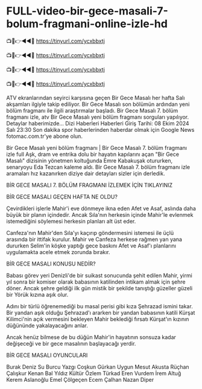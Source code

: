# FULL-video-bir-gece-masali-7-bolum-fragmani-online-izle-hd

📺📱👉◄◄🔴 https://tinyurl.com/ycxbbxtj

📺📱👉◄◄🔴 https://tinyurl.com/ycxbbxtj

📺📱👉◄◄🔴 https://tinyurl.com/ycxbbxtj

📺📱👉◄◄🔴 https://tinyurl.com/ycxbbxtj


ATV ekranlarından seyirci karşısına geçen Bir Gece Masalı her hafta Salı akşamları ilgiyle takip ediliyor. Bir Gece Masalı son bölümün ardından yeni bölüm fragmanı ile ilgili araştırmalar başladı. Bir Gece Masalı 7. bölüm fragmanı izle, atv Bir Gece Masalı yeni bölüm fragmanı sorguları yapılıyor. Detaylar haberimizde...
Dizi Haberleri Haberleri Giriş Tarihi: 08 Ekim 2024 Salı 23:30
Son dakika spor haberlerinden haberdar olmak için
Google News fotomac.com.tr'ye abone olun.

Bir Gece Masalı yeni bölüm fragmanı | Bir Gece Masalı 7. bölüm fragmanı izle full
Aşk, dram ve entrika dolu bir hayatın kapılarını açan "Bir Gece Masalı" dizisinin yönetmen koltuğunda Emre Kabakuşak otururken, senaryoyu Eda Tezcan kaleme aldı. Bir Gece Masalı 7. bölüm fragmanı izle aramaları hız kazanırken diziye dair detayları sizler için derledik.

BİR GECE MASALI 7. BÖLÜM FRAGMANI İZLEMEK İÇİN TIKLAYINIZ

BİR GECE MASALI GEÇEN HAFTA NE OLDU?

Çevirdikleri işlerle Mahir'i eve dönmeye ikna eden Afet ve Asaf, aslında daha büyük bir planın içindedir. Ancak Sıla'nın herkesin içinde Mahir'le evlenmek istemediğini söylemesi herkesin planları alt üst eder.

Canfeza'nın Mahir'den Sıla'yı kaçırıp göndermesini istemesi ile üçlü arasında bir ittifak kurulur. Mahir ve Canfeza herkese rağmen yan yana dururken Selim'in köşke yaptığı gece baskını Afet ve Asaf'ı planlarını uygulamakta acele etmek zorunda bırakır.

BİR GECE MASALI KONUSU NEDİR?

Babası görev yeri Denizli'de bir suikast sonucunda şehit edilen Mahir, yirmi yıl sonra bir komiser olarak babasının katilinden intikam almak için şehre döner. Ancak şehre geldiği ilk gün mistik bir şekilde tanıştığı güzeller güzeli bir Yörük kızına aşık olur.

Adını bir türlü öğrenemediği bu masal perisi gibi kıza Şehrazad ismini takar. Bir yandan aşık olduğu Şehrazad'ı ararken bir yandan babasının katili Kürşat Kilimci'nin açık vermesini bekleyen Mahir beklediği fırsatı Kürşat'ın kızının düğününde yakalayacağını anlar.

Ancak henüz bilmese de bu düğün Mahir'in hayatının sonsuza kadar değişeceği ve bir gece masalının başlayacağı yerdir.



BİR GECE MASALI OYUNCULARI

Burak Deniz
Su Burcu Yazgı Coşkun
Gürkan Uygun
Mesut Akusta
Rüçhan Çalışkur
Kenan Bal
Yıldız Kültür
Özlem Türkad
Eren Vurdem
İrem Altuğ
Kerem Aslanoğlu
Emel Çölgeçen
Ecem Çalhan
Nazan Diper
